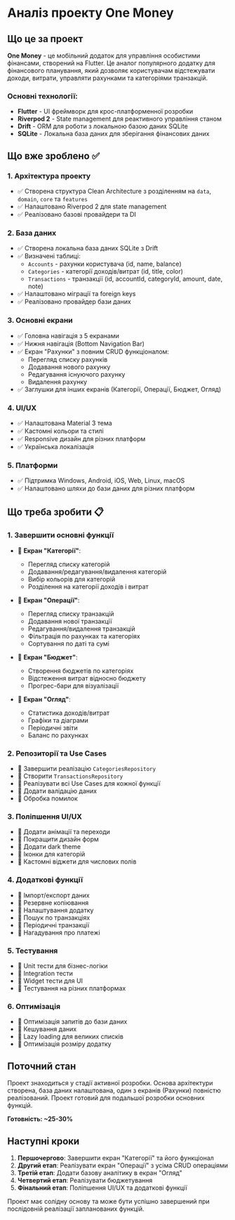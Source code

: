 # Аналіз проекту One Money

## Що це за проект

**One Money** - це мобільний додаток для управління особистими фінансами, створений на Flutter. Це аналог популярного додатку для фінансового планування, який дозволяє користувачам відстежувати доходи, витрати, управляти рахунками та категоріями транзакцій.

### Основні технології:
- **Flutter** - UI фреймворк для крос-платформенної розробки
- **Riverpod 2** - State management для реактивного управління станом
- **Drift** - ORM для роботи з локальною базою даних SQLite
- **SQLite** - Локальна база даних для зберігання фінансових даних

## Що вже зроблено ✅

### 1. Архітектура проекту
- ✅ Створена структура Clean Architecture з розділенням на `data`, `domain`, `core` та `features`
- ✅ Налаштовано Riverpod 2 для state management
- ✅ Реалізовано базові провайдери та DI

### 2. База даних
- ✅ Створена локальна база даних SQLite з Drift
- ✅ Визначені таблиці:
  - `Accounts` - рахунки користувача (id, name, balance)
  - `Categories` - категорії доходів/витрат (id, title, color)
  - `Transactions` - транзакції (id, accountId, categoryId, amount, date, note)
- ✅ Налаштовано міграції та foreign keys
- ✅ Реалізовано провайдер бази даних

### 3. Основні екрани
- ✅ Головна навігація з 5 екранами
- ✅ Нижня навігація (Bottom Navigation Bar)
- ✅ Екран "Рахунки" з повним CRUD функціоналом:
  - Перегляд списку рахунків
  - Додавання нового рахунку
  - Редагування існуючого рахунку
  - Видалення рахунку
- ✅ Заглушки для інших екранів (Категорії, Операції, Бюджет, Огляд)

### 4. UI/UX
- ✅ Налаштована Material 3 тема
- ✅ Кастомні кольори та стилі
- ✅ Responsive дизайн для різних платформ
- ✅ Українська локалізація

### 5. Платформи
- ✅ Підтримка Windows, Android, iOS, Web, Linux, macOS
- ✅ Налаштовано шляхи до бази даних для різних платформ

## Що треба зробити 📋

### 1. Завершити основні функції
- 🔄 **Екран "Категорії"**:
  - Перегляд списку категорій
  - Додавання/редагування/видалення категорій
  - Вибір кольорів для категорій
  - Розділення на категорії доходів і витрат

- 🔄 **Екран "Операції"**:
  - Перегляд списку транзакцій
  - Додавання нової транзакції
  - Редагування/видалення транзакцій
  - Фільтрація по рахунках та категоріях
  - Сортування по даті та сумі

- 🔄 **Екран "Бюджет"**:
  - Створення бюджетів по категоріях
  - Відстеження витрат відносно бюджету
  - Прогрес-бари для візуалізації

- 🔄 **Екран "Огляд"**:
  - Статистика доходів/витрат
  - Графіки та діаграми
  - Періодичні звіти
  - Баланс по рахунках

### 2. Репозиторії та Use Cases
- 🔄 Завершити реалізацію `CategoriesRepository`
- 🔄 Створити `TransactionsRepository`
- 🔄 Реалізувати всі Use Cases для кожної функції
- 🔄 Додати валідацію даних
- 🔄 Обробка помилок

### 3. Поліпшення UI/UX
- 🔄 Додати анімації та переходи
- 🔄 Покращити дизайн форм
- 🔄 Додати dark theme
- 🔄 Іконки для категорій
- 🔄 Кастомні віджети для числових полів

### 4. Додаткові функції
- 🔄 Імпорт/експорт даних
- 🔄 Резервне копіювання
- 🔄 Налаштування додатку
- 🔄 Пошук по транзакціях
- 🔄 Періодичні транзакції
- 🔄 Нагадування про платежі

### 5. Тестування
- 🔄 Unit тести для бізнес-логіки
- 🔄 Integration тести
- 🔄 Widget тести для UI
- 🔄 Тестування на різних платформах

### 6. Оптимізація
- 🔄 Оптимізація запитів до бази даних
- 🔄 Кешування даних
- 🔄 Lazy loading для великих списків
- 🔄 Оптимізація розміру додатку

## Поточний стан

Проект знаходиться у стадії активної розробки. Основа архітектури створена, база даних налаштована, один з екранів (Рахунки) повністю реалізований. Проект готовий для подальшої розробки основних функцій.

**Готовність: ~25-30%**

## Наступні кроки

1. **Першочергово**: Завершити екран "Категорії" та його функціонал
2. **Другий етап**: Реалізувати екран "Операції" з усіма CRUD операціями
3. **Третій етап**: Додати базову аналітику в екран "Огляд"
4. **Четвертий етап**: Реалізувати бюджетування
5. **Фінальний етап**: Поліпшення UI/UX та додаткові функції

Проект має солідну основу та може бути успішно завершений при послідовній реалізації запланованих функцій.